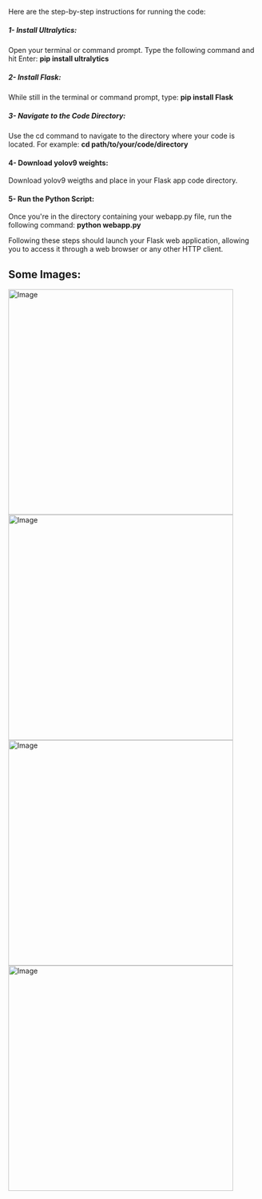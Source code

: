 Here are the step-by-step instructions for running the code:

##### 1- Install Ultralytics:
Open your terminal or command prompt.
Type the following command and hit Enter:
<b>pip install ultralytics</b>

##### 2- Install Flask:
While still in the terminal or command prompt, type:
<b>pip install Flask </b>

##### 3- Navigate to the Code Directory:
Use the cd command to navigate to the directory where your code is located. For example:
<b>cd path/to/your/code/directory </b>

#### 4- Download yolov9 weights:
Download yolov9 weigths and place in your Flask app code directory.

#### 5- Run the Python Script:
Once you're in the directory containing your webapp.py file, run the following command:
<b>python webapp.py </b>

Following these steps should launch your Flask web application, allowing you to access it through a web browser or any other HTTP client.

## Some Images:
<img width="450px;" alt="Image" src="https://github.com/user-attachments/assets/0e26dcca-247d-4b69-b37f-6349b9e361b6" />
<img width="450px;" alt="Image" src="https://github.com/user-attachments/assets/5a06d5ea-577d-4263-a6df-1a067217bfe2" />
<img width="450px;" alt="Image" src="https://github.com/user-attachments/assets/0eaecf80-a6f5-43db-ba4b-8b2951dee841" />
<img width="450px;" alt="Image" src="https://github.com/user-attachments/assets/45600fec-5580-4b8c-8822-a42b6516f6c3" />
